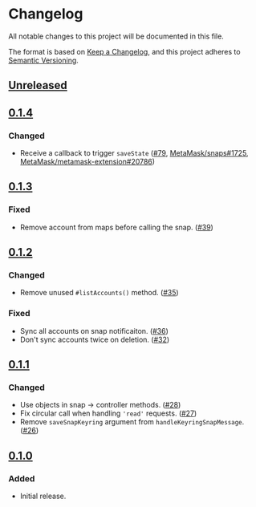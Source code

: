 # Changelog
All notable changes to this project will be documented in this file.

The format is based on [Keep a Changelog](https://keepachangelog.com/en/1.0.0/),
and this project adheres to [Semantic Versioning](https://semver.org/spec/v2.0.0.html).

## [Unreleased]

## [0.1.4]
### Changed
- Receive a callback to trigger `saveState` ([#79](https://github.com/MetaMask/eth-snap-keyring/pull/79), [MetaMask/snaps#1725](https://github.com/MetaMask/snaps/pull/1725), [MetaMask/metamask-extension#20786](https://github.com/MetaMask/metamask-extension/pull/20786))

## [0.1.3]
### Fixed
- Remove account from maps before calling the snap. ([#39](https://github.com/MetaMask/eth-snap-keyring/pull/39))

## [0.1.2]
### Changed
- Remove unused `#listAccounts()` method. ([#35](https://github.com/MetaMask/eth-snap-keyring/pull/35))

### Fixed
- Sync all accounts on snap notificaiton. ([#36](https://github.com/MetaMask/eth-snap-keyring/pull/36))
- Don't sync accounts twice on deletion. ([#32](https://github.com/MetaMask/eth-snap-keyring/pull/32))

## [0.1.1]
### Changed
- Use objects in snap -> controller methods. ([#28](https://github.com/MetaMask/eth-snap-keyring/pull/28))
- Fix circular call when handling `'read'` requests. ([#27](https://github.com/MetaMask/eth-snap-keyring/pull/27))
- Remove `saveSnapKeyring` argument from `handleKeyringSnapMessage`. ([#26](https://github.com/MetaMask/eth-snap-keyring/pull/26))

## [0.1.0]
### Added
- Initial release.

[Unreleased]: https://github.com/MetaMask/eth-snap-keyring/compare/v0.1.4...HEAD
[0.1.4]: https://github.com/MetaMask/eth-snap-keyring/compare/v0.1.3...v0.1.4
[0.1.3]: https://github.com/MetaMask/eth-snap-keyring/compare/v0.1.2...v0.1.3
[0.1.2]: https://github.com/MetaMask/eth-snap-keyring/compare/v0.1.1...v0.1.2
[0.1.1]: https://github.com/MetaMask/eth-snap-keyring/compare/v0.1.0...v0.1.1
[0.1.0]: https://github.com/MetaMask/eth-snap-keyring/releases/tag/v0.1.0
